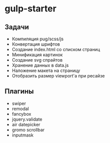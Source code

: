# gulp-starter

## Задачи
* Компиляция pug/scss/js
* Конвертация шрифтов
* Создание index.html со списком страниц
* Минификация картинок
* Создание svg спрайтов
* Хранение данных в data.js
* Наложение макета на страницу
* Отобразить размер viewport'а при ресайзе

## Плагины
* swiper
* remodal
* fancybox
* jquery.validate
* air datepicker
* gromo scrollbar
* inputmask
